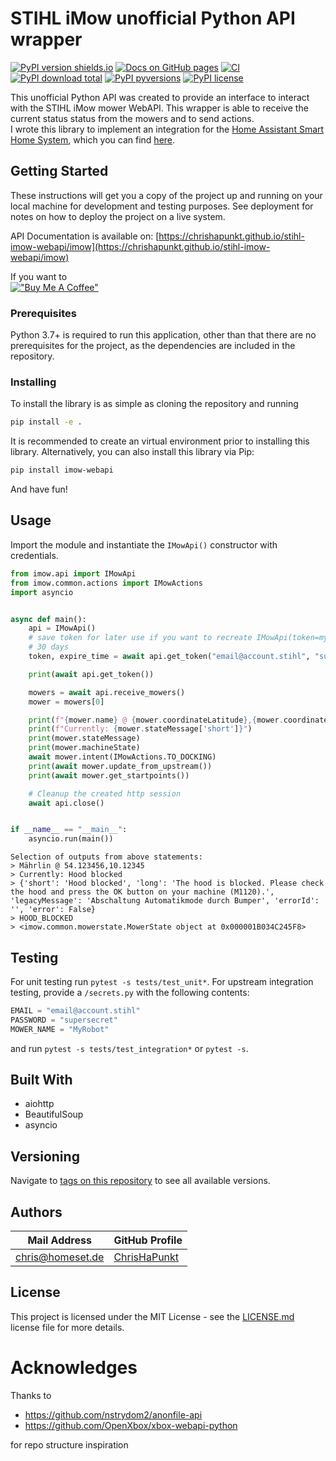 # STIHL iMow unofficial Python API wrapper

[![PyPI version shields.io](https://img.shields.io/pypi/v/imow-webapi)](https://pypi.python.org/pypi/imow-webapi/)
[![Docs on GitHub pages](https://img.shields.io/badge/docs-GitHub%20Pages-blue)](hhttps://chrishapunkt.github.io/stihl-imow-webapi/imow)
[![CI](https://github.com/ChrisHaPunkt/stihl-imow-webapi/actions/workflows/python-package.yml/badge.svg?branch=master)](https://github.com/ChrisHaPunkt/stihl-imow-webapi/actions/workflows/python-package.yml)
[![PyPI download total](https://img.shields.io/pypi/dm/imow-webapi)](https://pypi.python.org/pypi/imow-webapi/)
[![PyPI pyversions](https://img.shields.io/pypi/pyversions/imow-webapi)](https://pypi.python.org/pypi/imow-webapi/)
[![PyPI license](https://img.shields.io/pypi/l/imow-webapi)](https://pypi.python.org/pypi/imow-webapi/)


This unofficial Python API was created to provide an interface to interact with the STIHL iMow mower WebAPI. This wrapper is able to receive the current status
status from the mowers and to send actions.  
I wrote this library to implement an integration for the [Home Assistant Smart Home System](https://www.home-assistant.io/), which you can find [here](https://github.com/ChrisHaPunkt/ha-stihl-imow).



## Getting Started

These instructions will get you a copy of the project up and running on your local machine for development and testing
purposes. See deployment for notes on how to deploy the project on a live system.

API Documentation is available on: [https://chrishapunkt.github.io/stihl-imow-webapi/imow](https://chrishapunkt.github.io/stihl-imow-webapi/imow)

If you want to  
[!["Buy Me A Coffee"](
https://img.buymeacoffee.com/button-api/?text=Buy%20me%20a%20coffee&emoji=&slug=chrishapunkt&button_colour=FFDD00&font_colour=000000&font_family=Cookie&outline_colour=000000&coffee_colour=ffffff)](https://www.buymeacoffee.com/chrishapunkt)


### Prerequisites

Python 3.7+ is required to run this application, other than that there are no prerequisites for the project, as the
dependencies are included in the repository.

### Installing

To install the library is as simple as cloning the repository and running

```bash
pip install -e .
```

It is recommended to create an virtual environment prior to installing this library. Alternatively, you can also install
this library via Pip:

```bash
pip install imow-webapi
```

And have fun!

## Usage

Import the module and instantiate the `IMowApi()` constructor with credentials.

```python
from imow.api import IMowApi
from imow.common.actions import IMowActions
import asyncio


async def main():
    api = IMowApi()
    # save token for later use if you want to recreate IMowApi(token=my_token) because the created token is valid for
    # 30 days
    token, expire_time = await api.get_token("email@account.stihl", "supersecret", return_expire_time=True)

    print(await api.get_token())

    mowers = await api.receive_mowers()
    mower = mowers[0]

    print(f"{mower.name} @ {mower.coordinateLatitude},{mower.coordinateLongitude}")
    print(f"Currently: {mower.stateMessage['short']}")
    print(mower.stateMessage)
    print(mower.machineState)
    await mower.intent(IMowActions.TO_DOCKING)
    print(await mower.update_from_upstream())
    print(await mower.get_startpoints())

    # Cleanup the created http session
    await api.close()


if __name__ == "__main__":
    asyncio.run(main())

```
```text
Selection of outputs from above statements:
> Mährlin @ 54.123456,10.12345
> Currently: Hood blocked
> {'short': 'Hood blocked', 'long': 'The hood is blocked. Please check the hood and press the OK button on your machine (M1120).', 'legacyMessage': 'Abschaltung Automatikmode durch Bumper', 'errorId': '', 'error': False}
> HOOD_BLOCKED
> <imow.common.mowerstate.MowerState object at 0x000001B034C245F8>
```
## Testing
For unit testing run `pytest -s tests/test_unit*`. For upstream integration testing, provide a `/secrets.py` with the following contents:
````python
EMAIL = "email@account.stihl"
PASSWORD = "supersecret"
MOWER_NAME = "MyRobot"
````
and run `pytest -s tests/test_integration*` or `pytest -s`. 

## Built With

* aiohttp
* BeautifulSoup
* asyncio

## Versioning

Navigate to [tags on this repository](https://github.com/ChrisHaPunkt/imow-webapi/releases)
to see all available versions.

## Authors

| Mail Address                | GitHub Profile                                |
-----------------------------|-----------------------------------------------|
| chris@homeset.de          | [ChrisHaPunkt](https://github.com/ChrisHaPunkt)     |

## License

This project is licensed under the MIT License - see the [LICENSE.md](LICENSE.md)
license file for more details.

# Acknowledges

Thanks to

* https://github.com/nstrydom2/anonfile-api
* https://github.com/OpenXbox/xbox-webapi-python

for repo structure inspiration
